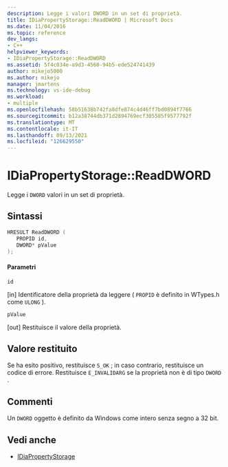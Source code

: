 ```yaml
---
description: Legge i valori DWORD in un set di proprietà.
title: IDiaPropertyStorage::ReadDWORD | Microsoft Docs
ms.date: 11/04/2016
ms.topic: reference
dev_langs:
- C++
helpviewer_keywords:
- IDiaPropertyStorage::ReadDWORD
ms.assetid: 5f4c034e-a9d3-4560-94b5-ede524741439
author: mikejo5000
ms.author: mikejo
manager: jmartens
ms.technology: vs-ide-debug
ms.workload:
- multiple
ms.openlocfilehash: 58b51638b742fa8dfe874c4d46ff7bd0894f7766
ms.sourcegitcommit: b12a38744db371d2894769ecf305585f9577792f
ms.translationtype: MT
ms.contentlocale: it-IT
ms.lasthandoff: 09/13/2021
ms.locfileid: "126629550"
---
```

# <a name="idiapropertystoragereaddword"></a>IDiaPropertyStorage::ReadDWORD
Legge i `DWORD` valori in un set di proprietà.

## <a name="syntax"></a>Sintassi

```C++
HRESULT ReadDWORD ( 
   PROPID id,
   DWORD* pValue
);
```

#### <a name="parameters"></a>Parametri
 `id`

[in] Identificatore della proprietà da leggere ( `PROPID` è definito in WTypes.h come `ULONG` ).

 `pValue`

[out] Restituisce il valore della proprietà.

## <a name="return-value"></a>Valore restituito
 Se ha esito positivo, restituisce `S_OK` ; in caso contrario, restituisce un codice di errore. Restituisce `E_INVALIDARG` se la proprietà non è di tipo `DWORD` .

## <a name="remarks"></a>Commenti
 Un `DWORD` oggetto è definito da Windows come intero senza segno a 32 bit.

## <a name="see-also"></a>Vedi anche
- [IDiaPropertyStorage](../../debugger/debug-interface-access/idiapropertystorage.md)
